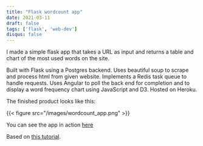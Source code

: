 ```yaml
---
title: "Flask wordcount app"
date: 2021-03-11
draft: false
tags: ['flask', 'web-dev']
disqus: false
---
```


I made a simple flask app that takes a URL as input and returns a table and chart of the most used words on the site. 

Built with Flask using a Postgres backend. Uses beautiful soup to scrape and process html from given website. Implements a Redis task queue to handle requests. Uses Angular to poll the back end for completion and to display a word frequency chart using JavaScript and D3. Hosted on Heroku.

The finished product looks like this:

{{< figure src="/images/wordcount_app.png" >}}

You can see the app in action [here]()

Based on [this tutorial](https://realpython.com/flask-by-example-part-1-project-setup/).